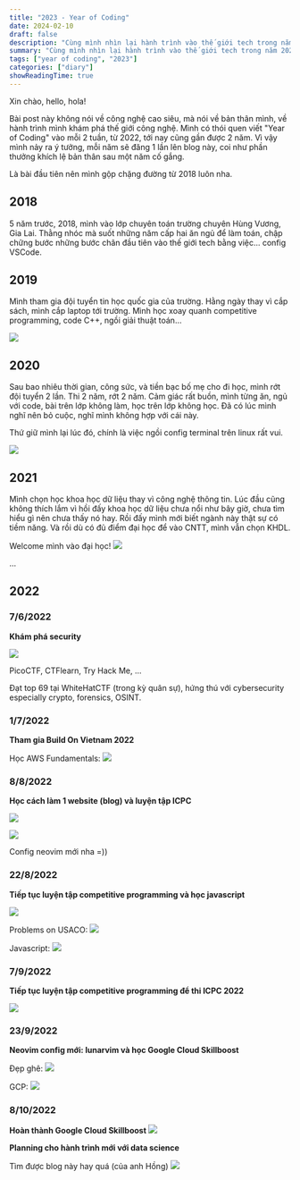 ```yaml
---
title: "2023 - Year of Coding"
date: 2024-02-10
draft: false
description: "Cùng mình nhìn lại hành trình vào thế giới tech trong năm 2023."
summary: "Cùng mình nhìn lại hành trình vào thế giới tech trong năm 2023."
tags: ["year of coding", "2023"]
categories: ["diary"]
showReadingTime: true
---
```


Xin chào, hello, hola!

Bài post này không nói về công nghệ cao siêu, mà nói về bản thân mình, về hành trình mình khám phá thế giới công nghệ. Mình có thói quen viết "Year of Coding" vào mỗi 2 tuần, từ 2022, tới nay cũng gần được 2 năm. Vì vậy mình nảy ra ý tưởng, mỗi năm sẽ đăng 1 lần lên blog này, coi như phần thưởng khích lệ bản thân sau một năm cố gắng.

Là bài đầu tiên nên mình gộp chặng đường từ 2018 luôn nha.

## 2018

5 năm trước, 2018, mình vào lớp chuyên toán trường chuyên Hùng Vương, Gia Lai. Thằng nhóc mà suốt những năm cấp hai ăn ngủ để làm toán, chập chững bước những bước chân đầu tiên vào thế giới tech bằng việc... config VSCode.

## 2019

Mình tham gia đội tuyển tin học quốc gia của trường. Hằng ngày thay vì cắp sách, mình cắp laptop tới trường. Mình học xoay quanh competitive programming, code C++, ngồi giải thuật toán...

![](./img/tinhocchv.JPG)

## 2020

Sau bao nhiêu thời gian, công sức, và tiền bạc bố mẹ cho đi học, mình rớt đội tuyển 2 lần. Thi 2 năm, rớt 2 năm. Cảm giác rất buồn, mình từng ăn, ngủ với code, bài trên lớp không làm, học trên lớp không học. Đã có lúc mình nghĩ nên bỏ cuộc, nghĩ mình không hợp với cái này.

Thứ giữ mình lại lúc đó, chính là việc ngồi config terminal trên linux rất vui.

![](./img/config-terminal.png)

## 2021

Mình chọn học khoa học dữ liệu thay vì công nghệ thông tin. Lúc đầu cũng không thích lắm vì hồi đấy khoa học dữ liệu chưa nổi như bây giờ, chưa tìm hiểu gì nên chưa thấy nó hay. Rồi đấy mình mới biết ngành này thật sự có tiềm năng. Và rồi dù có đủ điểm đại học để vào CNTT, mình vẫn chọn KHDL.

Welcome mình vào đại học!
![](./img/college.png)

...

## 2022

### 7/6/2022

**Khám phá security**

![](./img/Untitled.png)

PicoCTF, CTFlearn, Try Hack Me, ...

Đạt top 69 tại WhiteHatCTF (trong kỳ quân sự), hứng thú với cybersecurity especially crypto, forensics, OSINT.

### 1/7/2022

**Tham gia Build On Vietnam 2022**

Học AWS Fundamentals:
![](./img/Untitled%201.png)

### 8/8/2022

**Học cách làm 1 website (blog) và luyện tập ICPC**

![](./img/Untitled%202.png)

![](./img/Untitled%203.png)

Config neovim mới nha =))

### 22/8/2022

**Tiếp tục luyện tập competitive programming và học javascript**

![](./img/Untitled%204.png)

Problems on USACO:
![](./img/Untitled%205.png)

Javascript:
![](./img/Untitled%206.png)

### 7/9/2022

**Tiếp tục luyện tập competitive programming để thi ICPC 2022**

![](./img/Untitled%207.png)

### 23/9/2022

**Neovim config mới: lunarvim và học Google Cloud Skillboost**

Đẹp ghê:
![](./img/Untitled%208.png)

GCP:
![](./img/Untitled%209.png)

### 8/10/2022

**Hoàn thành Google Cloud Skillboost**
![](./img/Untitled%2010.png)

**Planning cho hành trình mới với data science**

Tìm được blog này hay quá (của anh Hồng)
![](./img/Untitled%2011.png)
